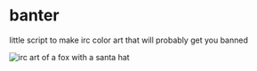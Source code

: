 # banter
little script to make irc color art that will probably get you banned

![irc art of a fox with a santa hat](https://camo.githubusercontent.com/c561d6bb149035725e895178ce744f0c05ed6c55e8d71d8fe01dcce015c8025a/68747470733a2f2f74746d2e73682f646c792e706e67)

